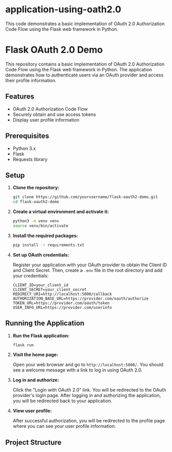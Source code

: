 # application-using-oath2.0
This code demonstrates a basic implementation of OAuth 2.0 Authorization Code Flow using the Flask web framework in Python.
# Flask OAuth 2.0 Demo

This repository contains a basic implementation of OAuth 2.0 Authorization Code Flow using the Flask web framework in Python. The application demonstrates how to authenticate users via an OAuth provider and access their profile information.

## Features

- OAuth 2.0 Authorization Code Flow
- Securely obtain and use access tokens
- Display user profile information

## Prerequisites

- Python 3.x
- Flask
- Requests library

## Setup

1. **Clone the repository:**

    ```bash
    git clone https://github.com/yourusername/flask-oauth2-demo.git
    cd flask-oauth2-demo
    ```

2. **Create a virtual environment and activate it:**

    ```bash
    python3 -m venv venv
    source venv/bin/activate
    ```

3. **Install the required packages:**

    ```bash
    pip install -r requirements.txt
    ```

4. **Set up OAuth credentials:**

    Register your application with your OAuth provider to obtain the Client ID and Client Secret. Then, create a `.env` file in the root directory and add your credentials:

    ```env
    CLIENT_ID=your_client_id
    CLIENT_SECRET=your_client_secret
    REDIRECT_URI=http://localhost:5000/callback
    AUTHORIZATION_BASE_URL=https://provider.com/oauth/authorize
    TOKEN_URL=https://provider.com/oauth/token
    USER_INFO_URL=https://provider.com/userinfo
    ```

## Running the Application

1. **Run the Flask application:**

    ```bash
    flask run
    ```

2. **Visit the home page:**

    Open your web browser and go to `http://localhost:5000/`. You should see a welcome message with a link to log in using OAuth 2.0.

3. **Log in and authorize:**

    Click the "Login with OAuth 2.0" link. You will be redirected to the OAuth provider's login page. After logging in and authorizing the application, you will be redirected back to your application.

4. **View user profile:**

    After successful authorization, you will be redirected to the profile page where you can see your user profile information.

## Project Structure


